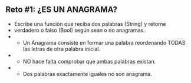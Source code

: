 ## Reto #1: ¿ES UN ANAGRAMA?

 * Escribe una función que reciba dos palabras (String) y retorne
 * verdadero o falso (Bool) según sean o no anagramas.
 * - Un Anagrama consiste en formar una palabra reordenando TODAS las letras de otra palabra inicial.
 * - NO hace falta comprobar que ambas palabras existan.
 * - Dos palabras exactamente iguales no son anagrama.